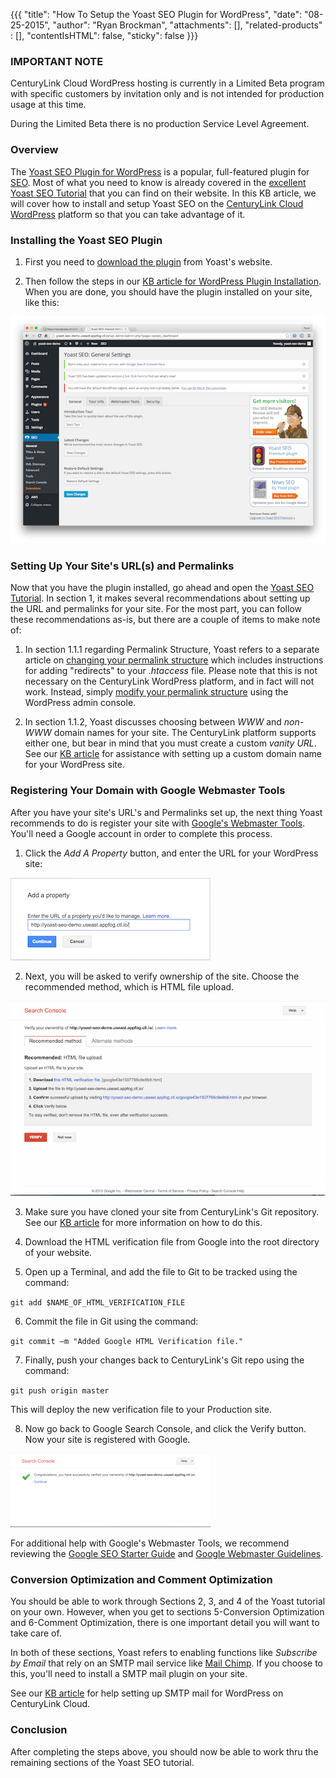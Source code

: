 {{{
  "title": "How To Setup the Yoast SEO Plugin for WordPress",
  "date": "08-25-2015",
  "author": "Ryan Brockman",
  "attachments": [],
  "related-products" : [],
  "contentIsHTML": false,
  "sticky": false
}}}

### IMPORTANT NOTE

CenturyLink Cloud WordPress hosting is currently in a Limited Beta program with specific customers by invitation only and is not intended for production usage at this time.

During the Limited Beta there is no production Service Level Agreement.

### Overview
The [Yoast SEO Plugin for WordPress](https://yoast.com/wordpress/plugins/seo/) is a popular, full-featured plugin for [SEO](https://codex.wordpress.org/Search_Engine_Optimization_for_WordPress).  Most of what you need to know is already covered in the [excellent Yoast SEO Tutorial](https://yoast.com/articles/wordpress-seo/) that you can find on their website.  In this KB article, we will cover how to install and setup Yoast SEO on the [CenturyLink Cloud WordPress](https://www.ctl.io/wordpress) platform so that you can take advantage of it.

### Installing the Yoast SEO Plugin

1. First you need to [download the plugin](https://yoast.com/wordpress/plugins/) from Yoast's website.  

2. Then follow the steps in our [KB article for WordPress Plugin Installation](../WordPress/wordpress-plugin-installation.md).  When you are done, you should have the plugin installed on your site, like this:

![Yoast SEO Plugin General Settings](../images/wp_yoast_seo/wp_yoast_seo_1.png)

### Setting Up Your Site's URL(s) and Permalinks

Now that you have the plugin installed, go ahead and open the [Yoast SEO Tutorial](https://yoast.com/articles/wordpress-seo/).  In section 1, it makes several recommendations about setting up the URL and permalinks for your site.  For the most part, you can follow these recommendations as-is, but there are a couple of items to make note of:

1. In section 1.1.1 regarding Permalink Structure, Yoast refers to a separate article on [changing your permalink structure](https://yoast.com/change-wordpress-permalink-structure/) which includes instructions for adding "redirects" to your _.htaccess_ file.  Please note that this is not necessary on the CenturyLink WordPress platform, and in fact will not work.  Instead, simply [modify your permalink structure](https://codex.wordpress.org/Using_Permalinks) using the WordPress admin console.

2. In section 1.1.2, Yoast discusses choosing between _WWW_ and _non-WWW_ domain names for your site.  The CenturyLink platform supports either one, but bear in mind that you must create a custom _vanity URL_.  See our [KB article](../WordPress/wordpress-custom-domain-configuration.md) for assistance with setting up a custom domain name for your WordPress site.

### Registering Your Domain with Google Webmaster Tools
After you have your site's URL's and Permalinks set up, the next thing Yoast recommends to do is register your site with [Google's Webmaster Tools](https://www.google.com/webmasters/tools/home?hl=en).  You'll need a Google account in order to complete this process.

1. Click the _Add A Property_ button, and enter the URL for your WordPress site:

  ![Google Search Console - Add a Property](../images/wp_yoast_seo/wp_yoast_seo_2.png)

2. Next, you will be asked to verify ownership of the site.  Choose the recommended method, which is HTML file upload.

  ![Google Search Console - Verify Ownership](../images/wp_yoast_seo/wp_yoast_seo_3.png)

3. Make sure you have cloned your site from CenturyLink's Git repository.  See our [KB article](../WordPress/wordPress-site-updates-with-git.md) for more information on how to do this.

4. Download the HTML verification file from Google into the root directory of your website.

5. Open up a Terminal, and add the file to Git to be tracked using the command:

  `git add $NAME_OF_HTML_VERIFICATION_FILE`

6. Commit the file in Git using the command:

  `git commit –m "Added Google HTML Verification file."`

7. Finally, push your changes back to CenturyLink's Git repo using the command:

  `git push origin master`

  This will deploy the new verification file to your Production site.

8. Now go back to Google Search Console, and click the Verify button.  Now your site is registered with Google.

  ![Google Search Console - Site Registered](../images/wp_yoast_seo/wp_yoast_seo_4.png)

For additional help with Google's Webmaster Tools, we recommend reviewing the [Google SEO Starter Guide](http://static.googleusercontent.com/media/www.google.com/en//webmasters/docs/search-engine-optimization-starter-guide.pdf) and [Google Webmaster Guidelines](https://support.google.com/webmasters/answer/35769?hl=en&ref_topic=6002025).

### Conversion Optimization and Comment Optimization

You should be able to work through Sections 2, 3, and 4 of the Yoast tutorial on your own.  However, when you get to sections 5-Conversion Optimization and 6-Comment Optimization, there is one important detail you will want to take care of.  

In both of these sections, Yoast refers to enabling functions like _Subscribe by Email_ that rely on an SMTP mail service like [Mail Chimp](http://mailchimp.com/).  If you choose to this, you'll need to install a SMTP mail plugin on your site.  

See our [KB article](../WordPress/wordpress-SMTP-Configuration.md) for help setting up SMTP mail for WordPress on CenturyLink Cloud.

### Conclusion
After completing the steps above, you should now be able to work thru the remaining sections of the Yoast SEO tutorial.
